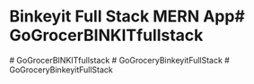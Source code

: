 # Binkeyit Full Stack MERN App#   G o G r o c e r B I N K I T f u l l s t a c k  
 #   G o G r o c e r B I N K I T f u l l s t a c k  
 #   G o G r o c e r y B i n k e y i t F u l l S t a c k  
 #   G o G r o c e r y B i n k e y i t F u l l S t a c k  
 